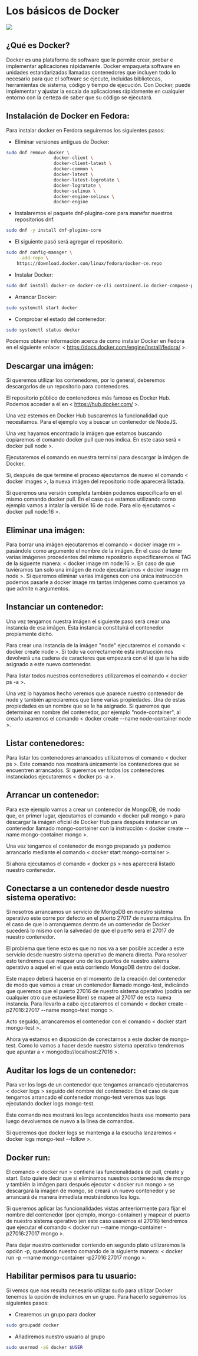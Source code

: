# Los básicos de Docker

<img src = "./docker.png"/>

## ¿Qué es Docker?

Docker es una plataforma de software que le permite crear, probar e implementar aplicaciones rápidamente. Docker empaqueta software en unidades estandarizadas llamadas contenedores que incluyen todo lo necesario para que el software se ejecute, incluidas bibliotecas, herramientas de sistema, código y tiempo de ejecución. Con Docker, puede implementar y ajustar la escala de aplicaciones rápidamente en cualquier entorno con la certeza de saber que su código se ejecutará.

## Instalación de Docker en Fedora:

Para instalar docker en Ferdora seguiremos los siguientes pasos:

- Eliminar versiones antiguas de Docker:

```sh
sudo dnf remove docker \
                  docker-client \
                  docker-client-latest \
                  docker-common \
                  docker-latest \
                  docker-latest-logrotate \
                  docker-logrotate \
                  docker-selinux \
                  docker-engine-selinux \
                  docker-engine
```

- Instalaremos el paquete dnf-plugins-core para manefar nuestros repositorios dnf.

```sh
sudo dnf -y install dnf-plugins-core
```

- El siguiente pasó será agregar el repositorio.

```sh
sudo dnf config-manager \
    --add-repo \
    https://download.docker.com/linux/fedora/docker-ce.repo
```

- Instalar Docker:

```sh
sudo dnf install docker-ce docker-ce-cli containerd.io docker-compose-plugin
```

- Arrancar Docker:

```sh
sudo systemctl start docker
```

- Comprobar el estado del contenedor:

```sh
sudo systemctl status docker
```

Podemos obtener información acerca de como instalar Docker en Fedora en el siguiente enlace: < https://docs.docker.com/engine/install/fedora/ >.

## Descargar una imágen:

Si queremos utilizar los contenedores, por lo general, deberemos descargarlos de un repositorio para contenedores.

El repositorio público de contenedores más famoso es Docker Hub. Podemos acceder a él en < https://hub.docker.com/ >.

Una vez estemos en Docker Hub buscaremos la funcionalidad que necesitamos. Para el ejemplo voy a buscar un contenedor de NodeJS.

Una vez hayamos encontrado la imágen que estamos buscando copiaremos el comando docker pull que nos indica. En este caso será < docker pull node >.

Ejecutaremos el comando en nuestra terminal para descargar la imágen de Docker.

Si, después de que termine el proceso ejecutamos de nuevo el comando < docker images >, la nueva imágen del repositorio node aparecerá listada.

Si queremos una versión completa también podemos especificarlo en el mismo comando docker pull. En el caso que estamos utilizando como ejemplo vamos a intalar la versión 16 de node. Para ello ejecutamos < docker pull node:16 >.

## Eliminar una imágen:

Para borrar una imágen ejecutaremos el comando < docker image rm > pasándole como argumento el nombre de la imágen. En el caso de tener varias imágenes procedentes del mismo repositorio especificaremos el TAG de la siguente manera: < docker image rm node:16 >. En caso de que tuviéramos tan solo una imágen de node ejecutaríamos < docker image rm node >. Si queremos eliminar varias imágenes con una única instrucción podemos pasarle a docker image rm tantas imágenes como queramos ya que admite n argumentos.

## Instanciar un contenedor:

Una vez tengamos nuestra imágen el siguiente paso será crear una instancia de esa imágen. Esta instancia constituirá el contenedor propiamente dicho.

Para crear una instancia de la imágen "node" ejecutaremos el comando < docker create node >. Si todo va correctamente esta instrucción nos devolverá una cadena de caracteres que empezará con el id que le ha sido asignado a este nuevo contenedor.

Para listar todos nuestros contenedores utilizaremos el comando < docker ps -a >.

Una vez lo hayamos hecho veremos que aparece nuestro contenedor de node y también apreciaremos que tiene varias propiedades. Una de estas propiedades es un nombre que se le ha asignado. Si queremos que determinar en nombre del contenedor, por ejemplo "node-container", al crearlo usaremos el comando < docker create --name node-container node >.

## Listar contenedores:

Para listar los contenedores arrancados utilizatemos el comando < docker ps >. Este comando nos mostrará únicamente los contenedores que se encuentren arrancados. Si queremos ver todos los contenedores instanciados ejecutaremos < docker ps -a >.

## Arrancar un contenedor:

Para este ejemplo vamos a crear un contenedor de MongoDB, de modo que, en primer lugar, ejecutamos el comando < docker pull mongo > para descargar la imágen oficial de Docker Hub para después instanciar un contenedor llamado mongo-container con la instrucción < docker create --name mongo-container mongo >.

Una vez tengamos el contenedor de mongo preparado ya podemos arrancarlo mediante el comando < docker start mongo-container >.

Si ahora ejecutamos el comando < docker ps > nos aparecerá listado nuestro contenedor.

## Conectarse a un contenedor desde nuestro sistema operativo:

Si nosotros arrancamos un servicio de MongoDB en nuestro sistema operativo este corre por defecto en el puerto 27017 de nuestra máquina. En el caso de que lo arranquemos dentro de un contenedor de Docker sucederá lo mismo con la salvedad de que el puerto será el 27017 de nuestro contenedor.

El problema que tiene esto es que no nos va a ser posible acceder a este servicio desde nuestro sistema operativo de manera directa. Para resolver esto tendremos que mapear uno de los puertos de nuestro sistema operativo a aquel en el que está corriendo MongoDB dentro del docker.

Este mapeo deberá hacerse en el momento de la creación del contenedor de modo que vamos a crear un contenedor llamado mongo-test, indicándo que queremos que el puerto 27016 de nuestro sistema operativo (podría ser cualquier otro que estuviese libre) se mapee al 27017 de esta nueva instancia. Para llevarlo a cabo ejecutaremos el comando < docker create -p27016:27017 --name mongo-test mongo >.

Acto seguido, arrancaremos el contenedor con el comando < docker start mongo-test >.

Ahora ya estamos en disposición de conectarnos a este docker de mongo-test. Como lo vamos a hacer desde nuestro sistema operativo tendremos que apuntar a < mongodb://localhost:27016 >.

## Auditar los logs de un contenedor:

Para ver los logs de un contenedor que tengamos arrancado ejecutaremos < docker logs > seguido del nombre del contenedor. En el caso de que tengamos arrancado el contenedor mongo-test veremos sus logs ejecutando docker logs mongo-test.

Este comando nos mostrará los logs acontencidos hasta ese momento para luego devolvernos de nuevo a la línea de comandos.

Si queremos que docker logs se mantenga a la escucha lanzaremos < docker logs mongo-test --follow >.

## Docker run:

El comando < docker run > contiene las funcionalidades de pull, create y start. Esto quiere decir que si eliminamos nuestros contenedores de mongo y también la imágen para después ejecutar < docker run mongo > se descargará la imaǵen de mongo, se creará un nuevo contenedor y se arrancará de manera inmediata mostrándonos los logs.

Si queremos aplicar las funcionalidades vistas anteeriormente para fijar el nombre del contenedor (por ejemplo, mongo-container) y mapear el puerto de nuestro sistema operativo (en este caso usaremos el 27016) tendremos que ejecutar el comando < docker run --name mongo-container -p27016:27017 mongo >.

Para dejar nuestro contenedor corriendo en segundo plato utilizaremos la opción -p, quedando nuestro comando de la siguiente manera: < docker run -p --name mongo-container -p27016:27017 mongo >.

## Habilitar permisos para tu usuario:

Si vemos que nos resulta necesario utilizar sudo para utilizar Docker tenemos la opción de incluirnos en un grupo. Para hacerlo seguiremos los siguientes pasos:

- Crearemos un grupo para docker

```sh
sudo groupadd docker
```

- Añadiremos nuestro usuario al grupo

```sh
sudo usermod -aG docker $USER
```
